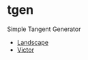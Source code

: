 # tgen
Simple Tangent Generator

* [Landscape](https://mlimper.github.io/tgen/demo/landscape/index.html)
* [Victor](https://mlimper.github.io/tgen/demo/victor/index.html)
